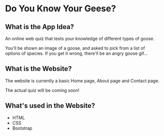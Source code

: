# Do You Know Your Geese?

## What is the App Idea?

An online web quiz that tests your knowledge of different types of goose.

You'll be shown an image of a goose, and asked to pick from a list of options of species. If you get it wrong, there'll be an angry goose gif...

## What is the Website?
The website is currently a basic Home page, About page and Contact page. 

The actual quiz will be coming soon!

## What's used in the Website?
+ HTML
+ CSS
+ Bootstrap
